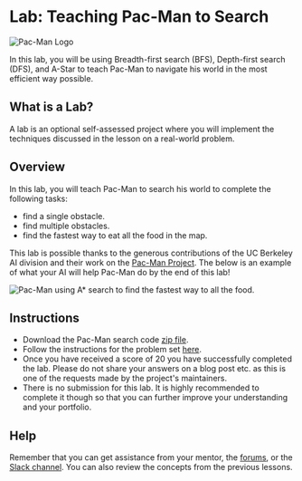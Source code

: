 # Lab: Teaching Pac-Man to Search

![][pac-man-logo-jpg]

In this lab, you will be using Breadth-first search (BFS), Depth-first search (DFS), and A-Star to teach Pac-Man to navigate his world in the most efficient way possible.

## What is a Lab?
A lab is an optional self-assessed project where you will implement the techniques discussed in the lesson on a real-world problem.

## Overview
In this lab, you will teach Pac-Man to search his world to complete the following tasks:

- find a single obstacle.
- find multiple obstacles.
- find the fastest way to eat all the food in the map.

This lab is possible thanks to the generous contributions of the UC Berkeley AI division and their work on the [Pac-Man Project][pac-man-project]. The below is an example of what your AI will help Pac-Man do by the end of this lab!

![][pac-man-a-star-gif]

## Instructions
- Download the Pac-Man search code [zip file][pac-man-search-code].
- Follow the instructions for the problem set [here][pac-man-project-search].
- Once you have received a score of 20 you have successfully completed the lab. Please do not share your answers on a blog post etc. as this is one of the requests made by the project's maintainers.
- There is no submission for this lab. It is highly recommended to complete it though so that you can further improve your understanding and your portfolio.

## Help
Remember that you can get assistance from your mentor, the [forums][udacity-forums], or the [Slack channel][udacity-aind-slack]. You can also review the concepts from the previous lessons.

[//]: # (Links to pages)
[pac-man-project]: http://inst.eecs.berkeley.edu/~cs188/pacman/project_overview.html "Pac-Man Project"
[pac-man-project-search]: https://inst.eecs.berkeley.edu/~cs188/fa10/projects/search/search.html
[udacity-forums]: https://discussions.udacity.com/
[udacity-aind-slack]: https://ai-nd.slack.com/

[//]: # (Links to assets)
[pac-man-logo-jpg]: assets/pacman.jpg "Pac-Man Logo"
[pac-man-a-star-gif]: assets/pacman.gif "Pac-Man using A* search to find the fastest way to all the food."

[//]: # (Links to resources)
[pac-man-search-code]: https://inst.eecs.berkeley.edu/~cs188/fa10/projects/search/search.zip


